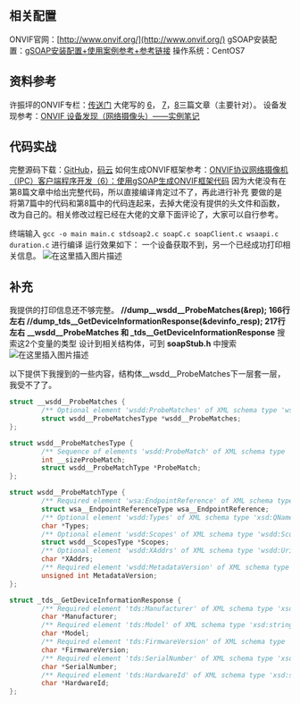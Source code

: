 ## 相关配置
ONVIF官网：[http://www.onvif.org/](http://www.onvif.org/)
gSOAP安装配置：[gSOAP安装配置+使用案例参考+参考链接](https://blog.csdn.net/Ikaros_521/article/details/103232677)
操作系统：CentOS7

## 资料参考
许振坪的ONVIF专栏：[传送门](https://blog.csdn.net/benkaoya/category_6924052.html)
大佬写的 [6](https://blog.csdn.net/benkaoya/article/details/72466827)， [7](https://blog.csdn.net/benkaoya/article/details/72476120)，[8](https://blog.csdn.net/benkaoya/article/details/72476787)三篇文章（主要针对）。
设备发现参考：[ONVIF 设备发现（网络摄像头）——实例笔记](https://blog.csdn.net/Ikaros_521/article/details/103361177)

## 代码实战
完整源码下载：[GitHub](https://github.com/Ikaros-521/ONVIF_gSOAP_Get-basic-information-of-equipment)，[码云](https://gitee.com/ikaros-521/ONVIF_gSOAP_Get-basic-information-of-equipment)
如何生成ONVIF框架参考：[ONVIF协议网络摄像机（IPC）客户端程序开发（6）：使用gSOAP生成ONVIF框架代码](https://blog.csdn.net/benkaoya/article/details/72466827)
因为大佬没有在第8篇文章中给出完整代码，所以直接编译肯定过不了，再此进行补充
要做的是 将第7篇中的代码和第8篇中的代码连起来，去掉大佬没有提供的头文件和函数，改为自己的。相关修改过程已经在大佬的文章下面评论了，大家可以自行参考。

终端输入 `gcc -o main main.c stdsoap2.c soapC.c soapClient.c wsaapi.c duration.c` 进行编译
运行效果如下：
一个设备获取不到，另一个已经成功打印相关信息。
![在这里插入图片描述](https://img-blog.csdnimg.cn/20191204160917518.png?x-oss-process=image/watermark,type_ZmFuZ3poZW5naGVpdGk,shadow_10,text_aHR0cHM6Ly9ibG9nLmNzZG4ubmV0L0lrYXJvc181MjE=,size_16,color_FFFFFF,t_70)
## 补充
我提供的打印信息还不够完整。
**//dump__wsdd__ProbeMatches(&rep); 166行左右
//dump_tds__GetDeviceInformationResponse(&devinfo_resp); 217行左右** 
 **__wsdd__ProbeMatches 和 _tds__GetDeviceInformationResponse**
搜索这2个变量的类型
设计到相关结构体，可到 **soapStub.h** 中搜索
![在这里插入图片描述](https://img-blog.csdnimg.cn/20191204161153799.png)


以下提供下我搜到的一些内容，结构体__wsdd__ProbeMatches下一层套一层，我受不了了。

```c
struct __wsdd__ProbeMatches {
        /** Optional element 'wsdd:ProbeMatches' of XML schema type 'wsdd:ProbeMatchesType' */
        struct wsdd__ProbeMatchesType *wsdd__ProbeMatches;
};
```

```c
struct wsdd__ProbeMatchesType {
        /** Sequence of elements 'wsdd:ProbeMatch' of XML schema type 'wsdd:ProbeMatchType' stored in dynamic array ProbeMatch of length __sizeProbeMatch */
        int __sizeProbeMatch;
        struct wsdd__ProbeMatchType *ProbeMatch;
};
```

```c
struct wsdd__ProbeMatchType {
        /** Required element 'wsa:EndpointReference' of XML schema type 'wsa:EndpointReference' */
        struct wsa__EndpointReferenceType wsa__EndpointReference;
        /** Optional element 'wsdd:Types' of XML schema type 'xsd:QName' */
        char *Types;
        /** Optional element 'wsdd:Scopes' of XML schema type 'wsdd:ScopesType' */
        struct wsdd__ScopesType *Scopes;
        /** Optional element 'wsdd:XAddrs' of XML schema type 'wsdd:UriListType' */
        char *XAddrs;
        /** Required element 'wsdd:MetadataVersion' of XML schema type 'xsd:unsignedInt' */
        unsigned int MetadataVersion;
};
```

```c
struct _tds__GetDeviceInformationResponse {
        /** Required element 'tds:Manufacturer' of XML schema type 'xsd:string' */
        char *Manufacturer;
        /** Required element 'tds:Model' of XML schema type 'xsd:string' */
        char *Model;
        /** Required element 'tds:FirmwareVersion' of XML schema type 'xsd:string' */
        char *FirmwareVersion;
        /** Required element 'tds:SerialNumber' of XML schema type 'xsd:string' */
        char *SerialNumber;
        /** Required element 'tds:HardwareId' of XML schema type 'xsd:string' */
        char *HardwareId;
};
```
